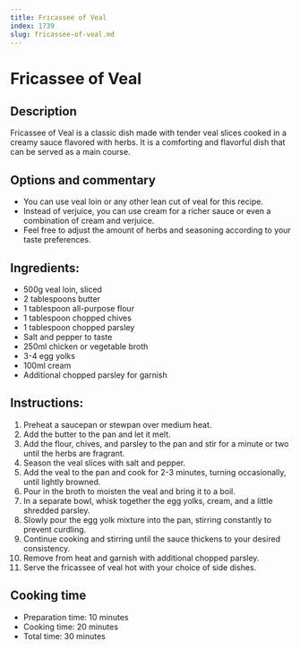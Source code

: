 ```yaml
---
title: Fricassee of Veal
index: 1739
slug: fricassee-of-veal.md
---
```


# Fricassee of Veal

## Description
Fricassee of Veal is a classic dish made with tender veal slices cooked in a creamy sauce flavored with herbs. It is a comforting and flavorful dish that can be served as a main course.

## Options and commentary
- You can use veal loin or any other lean cut of veal for this recipe.
- Instead of verjuice, you can use cream for a richer sauce or even a combination of cream and verjuice.
- Feel free to adjust the amount of herbs and seasoning according to your taste preferences.

## Ingredients:
- 500g veal loin, sliced
- 2 tablespoons butter
- 1 tablespoon all-purpose flour
- 1 tablespoon chopped chives
- 1 tablespoon chopped parsley
- Salt and pepper to taste
- 250ml chicken or vegetable broth
- 3-4 egg yolks
- 100ml cream
- Additional chopped parsley for garnish

## Instructions:
1. Preheat a saucepan or stewpan over medium heat.
2. Add the butter to the pan and let it melt.
3. Add the flour, chives, and parsley to the pan and stir for a minute or two until the herbs are fragrant.
4. Season the veal slices with salt and pepper.
5. Add the veal to the pan and cook for 2-3 minutes, turning occasionally, until lightly browned.
6. Pour in the broth to moisten the veal and bring it to a boil.
7. In a separate bowl, whisk together the egg yolks, cream, and a little shredded parsley.
8. Slowly pour the egg yolk mixture into the pan, stirring constantly to prevent curdling.
9. Continue cooking and stirring until the sauce thickens to your desired consistency.
10. Remove from heat and garnish with additional chopped parsley.
11. Serve the fricassee of veal hot with your choice of side dishes.

## Cooking time
- Preparation time: 10 minutes
- Cooking time: 20 minutes
- Total time: 30 minutes